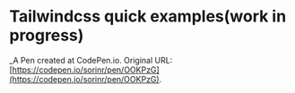 # Tailwindcss quick examples(work in progress)
 _A Pen created at CodePen.io. Original URL: [https://codepen.io/sorinr/pen/OOKPzG](https://codepen.io/sorinr/pen/OOKPzG).

 